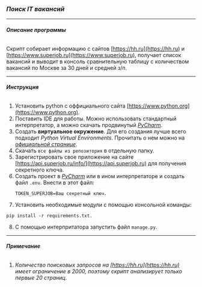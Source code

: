 ### *Поиск IT вакансий*

___

###### **Описание программы**

Скрипт собирает информацию с сайтов [https://hh.ru](https://hh.ru) и [https://www.superjob.ru](https://www.superjob.ru), получает список вакансий и выводит в консоль сравнительную таблицу с количеством вакансий по Москве за 30 дней и средней з/п.

___________________________
###### **Инструкция**
1. Установить python с оффициального сайта [https://www.python.org](https://www.python.org).
2. Поставить IDE для работы. Можно использовать стандартный интерпретатор, а можно скачать продвинутый [_PyCharm_](https://www.jetbrains.com/pycharm/).
3. Создать __виртуальное окружение__. Для его создания лучше всего подходит _Python Virtual Environments_. Прочитать о нем можно на [_официальной странице_](https://www.python.org/dev/peps/pep-0405/).
4. Скачать `все файлы из репозитория` в отдельную папку.
5. Зарегистрировать свое приложение на сайте [https://api.superjob.ru/info/](https://api.superjob.ru) для получения секретного ключа.
6. Создать проект в [_PyCharm_](https://www.jetbrains.com/pycharm/) или в ином интерпретаторе и создать файл `.env`. Внести в этот файл:
    ```
    TOKEN_SUPERJOB=Ваш секретный ключ.
   ``` 
7. Установить необходимые модули с помощью консольной команды:
```
pip install -r requirements.txt.
``` 
8. С помощью интерпритатора запустить файл `manage.py`.

___________________________
###### **Примечание**
1. _Количество поисковых запросов на [https://hh.ru](https://hh.ru) имеет ограничение в 2000, поэтому скрипт анализирует только первые 20 страниц_.
